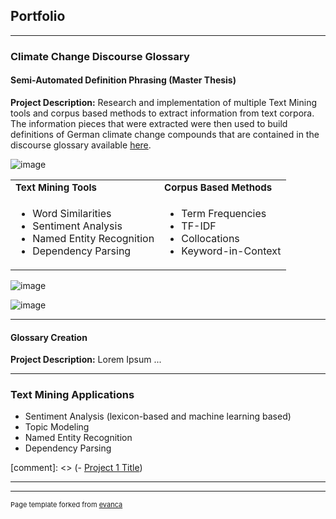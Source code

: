 ## Portfolio

---

### Climate Change Discourse Glossary  

<!--![image](https://github.com/ajgoecke/ajgoecke.github.io/assets/59655309/43bbc09a-cc66-4b10-bf56-39adb88fde35)-->

#### Semi-Automated Definition Phrasing (Master Thesis)
**Project Description:** Research and implementation of multiple Text Mining tools and corpus based methods to 
extract information from text corpora. The information pieces that were extracted were then used to build definitions of 
German climate change compounds that are contained in the discourse glossary available [here](http://www.klimadiskurs.info).

![image](https://github.com/ajgoecke/ajgoecke.github.io/assets/59655309/7723ce27-d995-4745-9432-b0d6ab0df01d)

<!--![image](https://github.com/ajgoecke/ajgoecke.github.io/assets/59655309/c560981e-f1ab-48cd-a43c-844c358e239f)-->

<table border="0">
 <tr>
    <td><b style="font-size:15px">Text Mining Tools</b></td>
    <td><b style="font-size:15px">Corpus Based Methods</b></td>
 </tr>
 <tr>
    <td><ul>
  <li>Word Similarities</li>
  <li>Sentiment Analysis</li>
  <li>Named Entity Recognition</li>
  <li>Dependency Parsing</li>
</ul></td>
    <td><ul>
  <li>Term Frequencies</li>
  <li>TF-IDF</li>
  <li>Collocations</li>
  <li>Keyword-in-Context</li>
</ul></td>
 </tr>
</table>

<!-- <img src="https://github.com/ajgoecke/ajgoecke.github.io/assets/59655309/c560981e-f1ab-48cd-a43c-844c358e239f"  width="500" height="470"> -->

![image](https://github.com/ajgoecke/ajgoecke.github.io/assets/59655309/0c716a62-78cf-42ef-aa5d-3a22ede77176)

![image](https://github.com/ajgoecke/ajgoecke.github.io/assets/59655309/d3b02225-c823-4f34-b92a-7612e2611548)

<!-- <img src="https://github.com/ajgoecke/ajgoecke.github.io/assets/59655309/0c716a62-78cf-42ef-aa5d-3a22ede77176"  width="500" height="470"> -->

---
#### Glossary Creation
**Project Description:** Lorem Ipsum ...

---

### Text Mining Applications
- Sentiment Analysis (lexicon-based and machine learning based)
- Topic Modeling 
- Named Entity Recognition
- Dependency Parsing

[comment]: <> (- [Project 1 Title](http://example.com/))

---




---
<p style="font-size:11px">Page template forked from <a href="https://github.com/evanca/quick-portfolio">evanca</a></p>
<!-- Remove above link if you don't want to attibute -->
